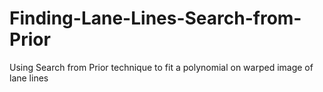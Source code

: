 # Finding-Lane-Lines-Search-from-Prior
Using Search from Prior technique to fit a polynomial on warped image of lane lines
